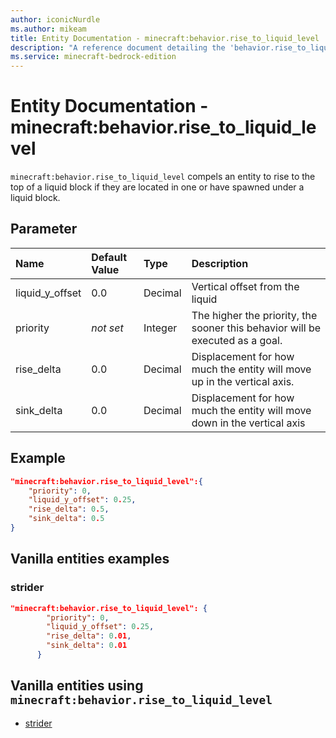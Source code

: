 ```yaml
---
author: iconicNurdle
ms.author: mikeam
title: Entity Documentation - minecraft:behavior.rise_to_liquid_level
description: "A reference document detailing the 'behavior.rise_to_liquid_level' entity goal"
ms.service: minecraft-bedrock-edition
---
```


# Entity Documentation - minecraft:behavior.rise_to_liquid_level

`minecraft:behavior.rise_to_liquid_level` compels an entity to rise to the top of a liquid block if they are located in one or have spawned under a liquid block.

## Parameter

|Name |Default Value  |Type  |Description  |
|:----------|:----------|:----------|:----------|
|liquid_y_offset| 0.0| Decimal| Vertical offset from the liquid |
| priority|*not set*|Integer|The higher the priority, the sooner this behavior will be executed as a goal.|
|rise_delta | 0.0| Decimal| Displacement for how much the entity will move up in the vertical axis.|
|sink_delta | 0.0| Decimal| Displacement for how much the entity will move down in the vertical axis|

## Example

```json
"minecraft:behavior.rise_to_liquid_level":{
    "priority": 0,
    "liquid_y_offset": 0.25,
    "rise_delta": 0.5,
    "sink_delta": 0.5
}
```

## Vanilla entities examples

### strider

```json
"minecraft:behavior.rise_to_liquid_level": {
        "priority": 0,
        "liquid_y_offset": 0.25,
        "rise_delta": 0.01,
        "sink_delta": 0.01
      }
```

## Vanilla entities using `minecraft:behavior.rise_to_liquid_level`

- [strider](../../../../Source/VanillaBehaviorPack_Snippets/entities/strider.md)
